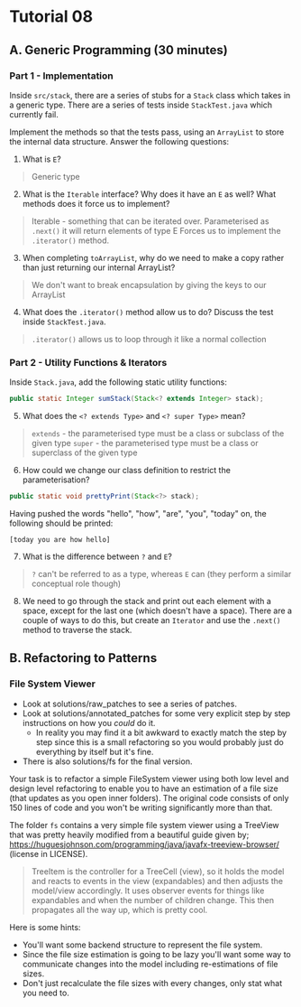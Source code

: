 # Tutorial 08

## A. Generic Programming (30 minutes)

### Part 1 - Implementation

Inside `src/stack`, there are a series of stubs for a `Stack` class which takes in a generic type. There are a series of tests inside `StackTest.java` which currently fail. 

Implement the methods so that the tests pass, using an `ArrayList` to store the internal data structure. Answer the following questions:

1. What is `E`? 

> Generic type

2. What is the `Iterable` interface? Why does it have an `E` as well? What methods does it force us to implement?

> Iterable - something that can be iterated over. 
> Parameterised as `.next()` it will return elements of type E
> Forces us to implement the `.iterator()` method. 

3. When completing `toArrayList`, why do we need to make a copy rather than just returning our internal ArrayList?

> We don't want to break encapsulation by giving the keys to our ArrayList

4. What does the `.iterator()` method allow us to do? Discuss the test inside `StackTest.java`.

> `.iterator()` allows us to loop through it like a normal collection

### Part 2 - Utility Functions & Iterators

Inside `Stack.java`, add the following static utility functions:

```java
public static Integer sumStack(Stack<? extends Integer> stack);
```

5. What does the `<? extends Type>` and `<? super Type>` mean?

> `extends` - the parameterised type must be a class or subclass of the given type
> `super` - the parameterised type must be a class or superclass of the given type

6. How could we change our class definition to restrict the parameterisation?

```java
public static void prettyPrint(Stack<?> stack);
```

Having pushed the words "hello", "how", "are", "you", "today" on, the following should be printed:

```
[today you are how hello]
```

7. What is the difference between `?` and `E`?

> `?` can't be referred to as a type, whereas `E` can (they perform a similar conceptual role though)

8. We need to go through the stack and print out each element with a space, except for the last one (which doesn't have a space). There are a couple of ways to do this, but create an `Iterator` and use the `.next()` method to traverse the stack.

## B. Refactoring to Patterns

### File System Viewer

- Look at solutions/raw_patches to see a series of patches.
- Look at solutions/annotated_patches for some very explicit step by step instructions on how you *could* do it.
    - In reality you may find it a bit awkward to exactly match the step by step since this is a small refactoring so you would probably just do everything by itself but it's fine.
- There is also solutions/fs for the final version.

Your task is to refactor a simple FileSystem viewer using both low level and design level refactoring to enable you to have an estimation of a file size (that updates as you open inner folders).  The original code consists of only 150 lines of code and you won't be writing significantly more than that.

The folder `fs` contains a very simple file system viewer using a TreeView that was pretty heavily modified from a beautiful guide given by; https://huguesjohnson.com/programming/java/javafx-treeview-browser/ (license in LICENSE).

> TreeItem is the controller for a TreeCell (view), so it holds the model and reacts to events in the view (expandables) and then adjusts the model/view accordingly.  It uses observer events for things like expandables and when the number of children change.  This then propagates all the way up, which is pretty cool.

Here is some hints:
- You'll want some backend structure to represent the file system.
- Since the file size estimation is going to be lazy you'll want some way to communicate changes into the model including re-estimations of file sizes.
- Don't just recalculate the file sizes with every changes, only stat what you need to.

